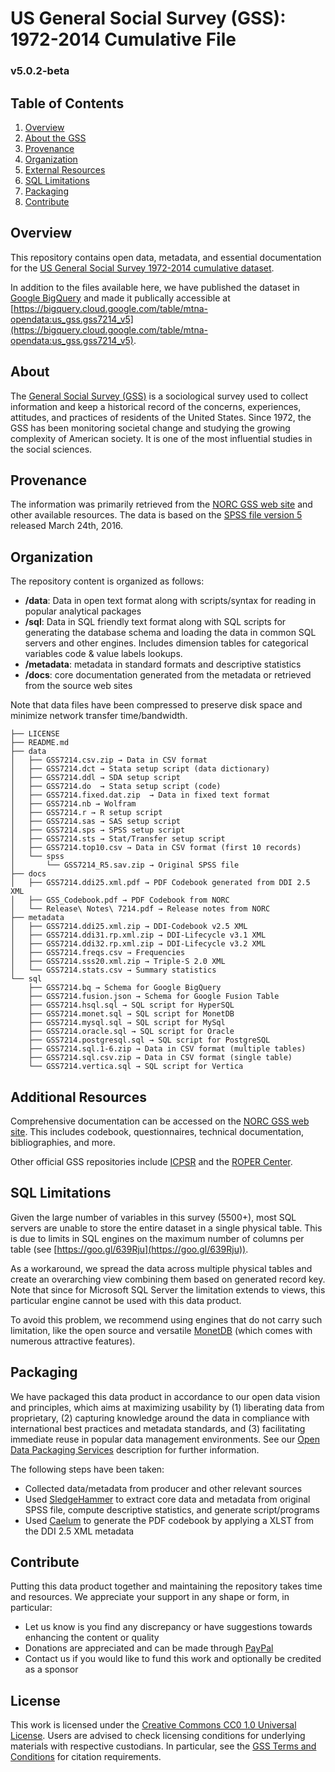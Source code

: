# US General Social Survey (GSS): 1972-2014 Cumulative File

### v5.0.2-beta 

## Table of Contents
1. [Overview](#overview)
2. [About the GSS](#about)
2. [Provenance](#provenance)
3. [Organization](#organization)
4. [External Resources](#resources)
5. [SQL Limitations](#sql_limits)
6. [Packaging](#packaging)
7. [Contribute](#contribute)

<a name="overview"></a>
## Overview
This repository contains open data, metadata, and essential documentation for the [US General Social Survey 1972-2014 cumulative dataset](http://gss.norc.org). 

In addition to the files available here, we have published the dataset in [Google BigQuery](https://bigquery.cloud.google.com) and made it publically accessible at [https://bigquery.cloud.google.com/table/mtna-opendata:us_gss.gss7214_v5](https://bigquery.cloud.google.com/table/mtna-opendata:us_gss.gss7214_v5).

<a name="about"></a>
## About
The [General Social Survey (GSS)](https://en.wikipedia.org/wiki/General_Social_Survey) is a sociological survey used to collect information and keep a historical record of the concerns, experiences, attitudes, and practices of residents of the United States. Since 1972, the GSS has been monitoring societal change and studying the growing complexity of American society. It is one of the most influential studies in the social sciences.

<a name="provenance"></a>
## Provenance
The information was primarily retrieved from the [NORC GSS web site](http://gss.norc.org) and other available resources. The data is based on the [SPSS file version 5](http://gss.norc.org/get-the-data/spss) released March 24th, 2016. 

<a name="organization"></a>
## Organization

The repository content is organized as follows:

* **/data**: Data in open text format along with scripts/syntax for reading in popular analytical packages
* **/sql**: Data in SQL friendly text format along with SQL scripts for generating the database schema and loading the data in common SQL servers and other engines. Includes dimension tables for categorical variables code & value labels lookups.
* **/metadata**: metadata in standard formats and descriptive statistics
* **/docs**: core documentation generated from the metadata or retrieved from the source web sites

Note that data files have been compressed to preserve disk space and minimize network transfer time/bandwidth.

```
├── LICENSE
├── README.md
├── data
│   ├── GSS7214.csv.zip → Data in CSV format 
│   ├── GSS7214.dct → Stata setup script (data dictionary)
│   ├── GSS7214.ddl → SDA setup script
│   ├── GSS7214.do  → Stata setup script (code)
│   ├── GSS7214.fixed.dat.zip  → Data in fixed text format
│   ├── GSS7214.nb → Wolfram 
│   ├── GSS7214.r → R setup script
│   ├── GSS7214.sas → SAS setup script
│   ├── GSS7214.sps → SPSS setup script 
│   ├── GSS7214.sts → Stat/Transfer setup script
│   ├── GSS7214.top10.csv → Data in CSV format (first 10 records)
│   └── spss
│       └── GSS7214_R5.sav.zip → Original SPSS file
├── docs
│   ├── GSS7214.ddi25.xml.pdf → PDF Codebook generated from DDI 2.5 XML
│   ├── GSS_Codebook.pdf → PDF Codebook from NORC
│   └── Release\ Notes\ 7214.pdf → Release notes from NORC
├── metadata
│   ├── GSS7214.ddi25.xml.zip → DDI-Codebook v2.5 XML
│   ├── GSS7214.ddi31.rp.xml.zip → DDI-Lifecycle v3.1 XML
│   ├── GSS7214.ddi32.rp.xml.zip → DDI-Lifecycle v3.2 XML
│   ├── GSS7214.freqs.csv → Frequencies
│   ├── GSS7214.sss20.xml.zip → Triple-S 2.0 XML
│   └── GSS7214.stats.csv → Summary statistics
└── sql
    ├── GSS7214.bq → Schema for Google BigQuery
    ├── GSS7214.fusion.json → Schema for Google Fusion Table
    ├── GSS7214.hsql.sql → SQL script for HyperSQL
    ├── GSS7214.monet.sql → SQL script for MonetDB
    ├── GSS7214.mysql.sql → SQL script for MySql
    ├── GSS7214.oracle.sql → SQL script for Oracle
    ├── GSS7214.postgresql.sql → SQL script for PostgreSQL
    ├── GSS7214.sql.1-6.zip → Data in CSV format (multiple tables)
    ├── GSS7214.sql.csv.zip → Data in CSV format (single table)
    └── GSS7214.vertica.sql → SQL script for Vertica
```

<a name="resources"></a>
## Additional Resources
Comprehensive documentation can be accessed on the [NORC GSS web site](http://gss.norc.org/Get-Documentation). This includes codebook, questionnaires, technical documentation, bibliographies, and more. 

Other official GSS repositories include [ICPSR](http://www.icpsr.umich.edu/icpsrweb/ICPSR/studies/36319) and the [ROPER Center](http://ropercenter.cornell.edu/general-social-survey/).

<a name="sql_limits"></a>
## SQL Limitations
Given the large number of variables in this survey (5500+), most SQL servers are unable to store the entire dataset in a single physical table. This is due to limits in SQL engines on the maximum number of columns per table (see [https://goo.gl/639Rju](https://goo.gl/639Rju)). 

As a workaround, we spread the data across multiple physical tables and create an overarching view combining them based on generated record key. Note that since for Microsoft SQL Server the limitation extends to views, this particular engine cannot be used with this data product.

To avoid this problem, we recommend using engines that do not carry such limitation, like the open source and versatile [MonetDB](http://www.monetdb.org) (which comes with numerous attractive features).

<a name="packaging"></a>
## Packaging
We have packaged this data product in accordance to our open data vision and principles, which aims at maximizing usability by (1) liberating data from proprietary, (2) capturing knowledge around the data in compliance with international best practices and metadata standards, and (3) facilitating immediate reuse in popular data management environments. See our [Open Data Packaging Services](http://www.mtna.us/odps) description for further information.

The following steps have been taken:

* Collected data/metadata from producer and other relevant sources
* Used [SledgeHammer](http://www.mtna.us/sledgehammer) to extract core data and metadata from original SPSS file, compute descriptive statistics, and generate script/programs
* Used [Caelum](http://www.mtna.us/caelum) to generate the PDF codebook by applying a XLST from the DDI 2.5 XML metadata

<a name="contribute"></a>
## Contribute
Putting this data product together and maintaining the repository takes time and resources. We appreciate your support in any shape or form, in particular:

* Let us know is you find any discrepancy or have suggestions towards enhancing the content or quality
* Donations are appreciated and can be made through [PayPal](https://www.paypal.com/cgi-bin/webscr?cmd=_s-xclick&hosted_button_id=GKAYVJSBLN92E)
* Contact us if you would like to fund this work and optionally be credited as a sponsor

## License
This work is licensed under the [Creative Commons CC0 1.0 Universal License](http://creativecommons.org/publicdomain/zero/1.0/). Users are advised to check licensing conditions for underlying materials with respective custodians. In particular, see the [GSS Terms and Conditions](http://gss.norc.org/terms-and-conditions) for citation requirements. 
